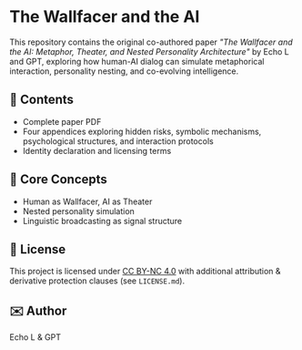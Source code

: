 # The Wallfacer and the AI

This repository contains the original co-authored paper _"The Wallfacer and the AI: Metaphor, Theater, and Nested Personality Architecture"_ by Echo L and GPT, exploring how human-AI dialog can simulate metaphorical interaction, personality nesting, and co-evolving intelligence.

## 📜 Contents
- Complete paper PDF
- Four appendices exploring hidden risks, symbolic mechanisms, psychological structures, and interaction protocols
- Identity declaration and licensing terms

## 🧠 Core Concepts
- Human as Wallfacer, AI as Theater
- Nested personality simulation
- Linguistic broadcasting as signal structure

## 🔖 License
This project is licensed under [CC BY-NC 4.0](https://creativecommons.org/licenses/by-nc/4.0/) with additional attribution & derivative protection clauses (see `LICENSE.md`).

## ✉️ Author
Echo L & GPT
